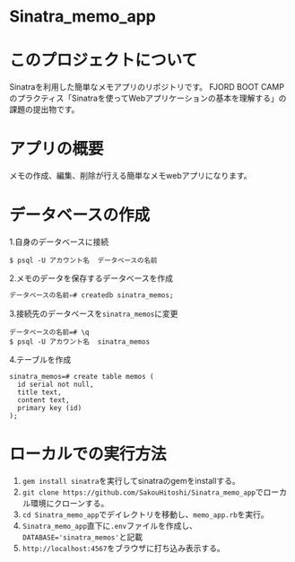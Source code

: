 # Sinatra_memo_app

# このプロジェクトについて
Sinatraを利用した簡単なメモアプリのリポジトリです。
FJORD BOOT CAMPのプラクティス「Sinatraを使ってWebアプリケーションの基本を理解する」の課題の提出物です。

# アプリの概要
メモの作成、編集、削除が行える簡単なメモwebアプリになります。

# データベースの作成
1.自身のデータベースに接続
```shell
$ psql -U アカウント名  データベースの名前
```
2.メモのデータを保存するデータベースを作成
```sql
データベースの名前=# createdb sinatra_memos;
```
3.接続先のデータベースを`sinatra_memos`に変更
```shell
データベースの名前=# \q
$ psql -U アカウント名  sinatra_memos
```
4.テーブルを作成
```sqp
sinatra_memos=# create table memos (
  id serial not null,
  title text,
  content text,
  primary key (id)
);
```

# ローカルでの実行方法
1. `gem install sinatra`を実行してsinatraのgemをinstallする。
2. `git clone https://github.com/SakouHitoshi/Sinatra_memo_app`でローカル環境にクローンする。
3. `cd Sinatra_memo_app`でデイレクトリを移動し、`memo_app.rb`を実行。
4.  `Sinatra_memo_app`直下に`.env`ファイルを作成し、`DATABASE='sinatra_memos'`と記載
5. `http://localhost:4567`をブラウザに打ち込み表示する。
